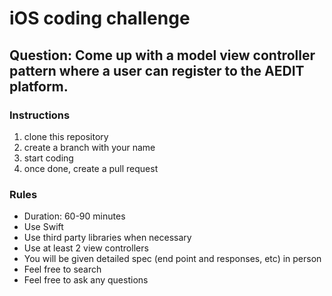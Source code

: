 # iOS coding challenge

## Question: Come up with a model view controller pattern where a user can register to the AEDIT platform.

### Instructions

1. clone this repository
2. create a branch with your name
3. start coding
4. once done, create a pull request

### Rules
- Duration: 60-90 minutes
- Use Swift
- Use third party libraries when necessary
- Use at least 2 view controllers
- You will be given detailed spec (end point and responses, etc) in person
- Feel free to search
- Feel free to ask any questions

